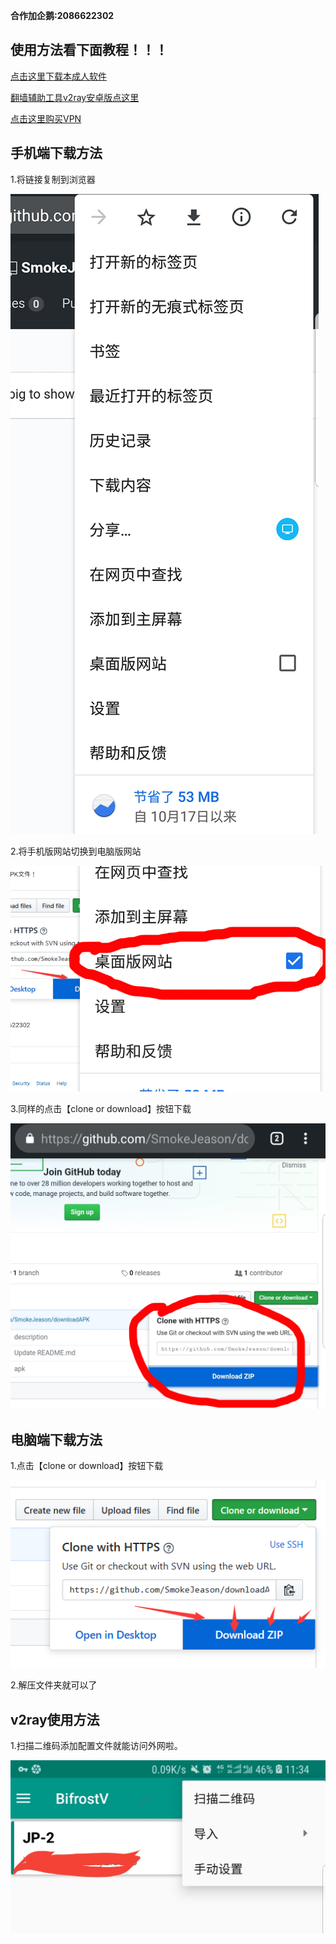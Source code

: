 **合作加企鹅:2086622302**

使用方法看下面教程！！！
-----------

[点击这里下载本成人软件](https://share.weiyun.com/5CfoY3i)

[翻墙辅助工具v2ray安卓版点这里](https://share.weiyun.com/5BwzM8Z)

[点击这里购买VPN](https://client.kkfast.com/aff.php?aff=46)

手机端下载方法
-----------

1.将链接复制到浏览器

![image](https://github.com/SmokeJeason/downloadAPK/raw/master/images/phoneDownload1.jpg)

2.将手机版网站切换到电脑版网站

![image](https://github.com/SmokeJeason/downloadAPK/raw/master/images/phoneDownload2.jpg)

3.同样的点击【clone or download】按钮下载

![image](https://github.com/SmokeJeason/downloadAPK/raw/master/images/phoneDownload3.jpg)




电脑端下载方法
-----------

1.点击【clone or download】按钮下载

![image](https://github.com/SmokeJeason/downloadAPK/raw/master/images/pcDownload.png)

2.解压文件夹就可以了


v2ray使用方法
-----------

1.扫描二维码添加配置文件就能访问外网啦。

![image](https://github.com/SmokeJeason/downloadAPK/raw/master/images/BifrostV.jpg)

